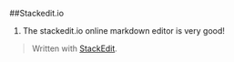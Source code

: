##Stackedit.io

1. The stackedit.io online markdown editor is very good!


> Written with [StackEdit](https://stackedit.io/).
<!--stackedit_data:
eyJoaXN0b3J5IjpbLTE2ODE0NzY2ODddfQ==
-->